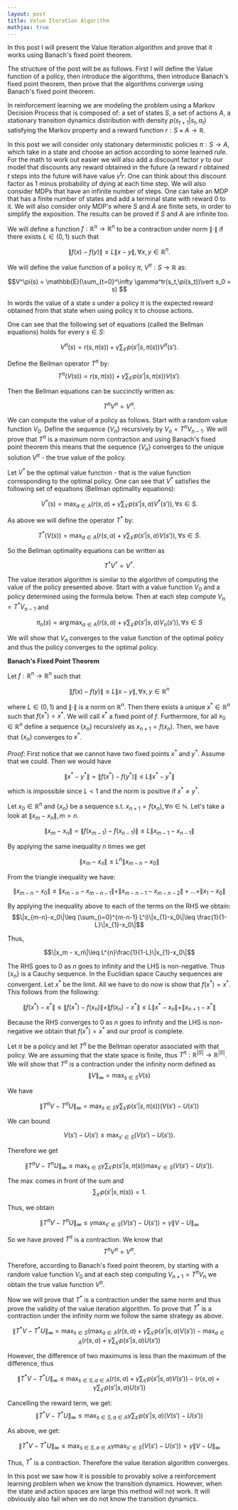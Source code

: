 ```yaml
---
layout: post
title: Value Iteration Algorithm
mathjax: true
---
```


In this post I will present the Value Iteration algorithm and prove that it works using Banach's fixed point theorem.

The structure of the post will be as follows. First I will define the Value function of a policy, then introduce the algorithms, then introduce Banach's fixed point theorem, then prove that the algorithms converge using Banach's fixed point theorem. 

In reinforcement learning we are modeling the problem using a Markov Decision Process that is composed of: a set of states $S$, a set of actions $A$, a stationary transition dynamics distribution with density $p(s_{t+1}\vert s_t,a_t)$ satisfying the Markov property and a reward function $r:S \times A \rightarrow \mathbb{R}$. 

In this post we will consider only stationary deterministic policies $\pi:S\rightarrow A,$ which take in a state and choose an action according to some learned rule. For the math to work out easier we will also add a discount factor $\gamma$ to our model that discounts any reward obtained in the future (a reward $r$ obtained $t$ steps into the future will have value $\gamma^t r$. One can think about this discount factor as $1$ minus probability of dying at each time step. We will also consider MDPs that have an infinite number of steps. One can take an MDP that has a finite number of states and add a terminal state with reward $0$ to it. We will also consider only MDP's where $S$ and $A$ are finite sets, in order to simplify the exposition. The results can be proved if $S$ and $A$ are infinite too. 

We will define a function $f:\mathbb{R}^n \rightarrow \mathbb{R}^n$ to be a contraction under norm $\|\cdot \|$ if there exists $L \in (0,1)$ such that

$$  \| f(x) - f(y)\|\leq L\| x - y\|,\forall x,y \in \mathbb{R}^n.$$


We will define the value function of a policy $\pi$, $V^\pi : S \rightarrow \mathbb{R}$ as:

$$V^\pi(s) = \mathbb{E}(\sum_{t=0}^\infty \gamma^tr(s_t,\pi(s_t))\vert s_0 = s)  $$

In words the value of a state $s$ under a policy $\pi$ is the expected reward obtained from that state when using policy $\pi$ to choose actions. 

One can see that the following set of equations (called the Bellman equations) holds for every $s \in S$:

$$V^\pi(s) = r(s,\pi(s)) + \gamma \sum_{s'} p(s'\vert s,\pi(s))V^\pi(s'). $$

Define the Bellman operator $T^\pi$ by:
$$T^\pi (V(s)) = r(s,\pi(s)) + \gamma \sum_{s'} p(s'\vert s,\pi(s))V(s'). $$

Then the Bellman equations can be succinctly written as:

$$T^\pi V^\pi = V^\pi.$$ 

We can compute the value of a policy as follows. Start with a random value function $V_0$. Define the sequence $\{V_n\}$ recursively by $V_n = T^\pi V_{n-1}$. We will prove that $T^\pi$ is a maximum norm contraction and using Banach's fixed point theorem this means that the sequence $\{V_n\}$ converges to the unique solution $V^\pi$  - the true value of the policy. 

Let $V^*$ be the optimal value function - that is the value function corresponding to the optimal policy. One can see that $V^*$ satisfies the following set of equations (Bellman optimality equations):

$$V^*(s) = \max_{a\in A} (r(s,a)+\gamma \sum_{s'} p(s'\vert s,a)V^*(s')),\forall s \in S.$$

As above we will define the operator $T^*$ by:

$$T^*(V(s)) = \max_{a\in A} (r(s,a)+\gamma \sum_{s'} p(s'\vert s,a)V(s')),\forall s \in S.$$

So the Bellman optimality equations can be written as 

$$T^*V^* = V^*.$$

The value iteration algorithm is similar to the algorithm of computing the value of the policy presented above. Start with a value function $V_0$  and a policy determined using the formula below. Then at each step compute $V_{n} = T^*V_{n-1}$ and 

$$\pi_n(s) = \arg\max_{a\in A} (r(s,a)+\gamma \sum_{s'} p(s'\vert s,a)V_n(s')),\forall s \in S $$

We will show that $V_n$ converges to the value function of the optimal policy and thus the policy converges to the optimal policy. 

**Banach's Fixed Point Theorem**

Let $f:\mathbb{R}^n \rightarrow \mathbb{R}^n$ such that 

$$  \| f(x) - f(y)\|\leq L\| x - y\|,\forall x,y \in \mathbb{R}^n $$

where $L \in (0,1)$ and $\|\cdot \|$ is a norm on $\mathbb{R}^n$. Then there exists a unique $x^* \in \mathbb{R}^n$ such that $f(x^*) = x^*$. We will call $x^*$ a fixed point of $f$. Furthermore, for all $x_0\in \mathbb{R}^n$ define a sequence $\{x_n\}$ recursively as $x_{n+1} = f(x_n)$. Then, we have that $\{x_n\}$ converges to $x^*$. 

*Proof:* First notice that we cannot have two fixed points $x^*$ and $y^*$. Assume that we could. Then we would have 

$$ \| x^* - y^*\| =  \| f(x^*) - f(y^*)\|\leq L\| x^* - y^*\|$$

which is impossible since $L <1$ and the norm is positive if $x^* \not=y^*$. 

Let $x_0\in \mathbb{R}^n$ and $\{x_n\}$ be a sequence s.t. $x_{n+1} = f(x_n),\forall n \in \mathbb{N}.$ Let's take a look at $\|x_m - x_n\|,m>n$. 

$$\|x_m - x_n\| = \|f(x_{m-1}) - f(x_{n-1})\|\leq L\|x_{m-1} - x_{n-1}\|$$

By applying the same inequality $n$ times we get 

$$\|x_m - x_n\|\leq L^{n}\|x_{m-n}-x_0\|$$

From the triangle inequality we have:

$$\|x_{m-n}-x_0\|\leq \|x_{m-n}-x_{m-n-1}\|+\|x_{m-n-1}-x_{m-n-2}\|+...+\|x_{1}-x_0\|$$

By applying the inequality above to each of the terms on the RHS we obtain:
$$\|x_{m-n}-x_0\|\leq (\sum_{i=0}^{m-n-1} L^i)\|x_{1}-x_0\|\leq \frac{1}{1-L}\|x_{1}-x_0\|$$

Thus, 

$$\|x_m - x_n\|\leq L^{n}\frac{1}{1-L}\|x_{1}-x_0\|$$

The RHS goes to $0$ as $n$ goes to infinity and the LHS is non-negative. Thus $\{x_n\}$ is a Cauchy sequence. In the Euclidian space Cauchy sequences are convergent. Let $x^*$ be the limit. All we have to do now is show that $f(x^*) = x^*$. This follows from the following:

$$\|f(x^*)-x^*\|\leq\|f(x^*)-f(x_n)\|+\|f(x_n) - x^*\|\leq L\|x^*-x_n\|+\|x_{n+1}-x^*\|$$

Because the RHS converges to $0$ as $n$ goes to infinity and the LHS is non-negative we obtain that $f(x^*) = x^*$ and our proof is complete. 

Let $\pi$ be a policy and let $T^\pi$ be the Bellman operator associated with that policy. We are assuming that the state space is finite, thus $T^{\pi}:\mathbb{R}^{\vert S\vert}\rightarrow\mathbb{R}^{\vert S\vert}$. We will show that $T^\pi$ is a contraction under the infinity norm defined as 
$$\|V\|_{\infty} = \max_{s\in S}V(s)$$

We have 

$$\|T^\pi V-T^\pi U\|_{\infty} = \max_{s\in S}  \gamma \sum_{s'} p(s'\vert s,\pi(s))(V(s')-U(s')) $$

We can bound 

$$V(s') - U(s')\leq \max_{s'\in S} (V(s')-U(s')).$$

Therefore we get

 $$\|T^\pi V-T^\pi U\|_{\infty} \leq \max_{s\in S}  \gamma \sum_{s'} p(s'\vert s,\pi(s))\max_{s'\in S} (V(s')-U(s')).$$

The $\max$ comes in front of the sum and $$\sum_{s'} p(s'\vert s,\pi(s))=1.$$

Thus, we obtain

$$\|T^\pi V-T^\pi U\|_{\infty}\leq \gamma \max_{s'\in S} (V(s')-U(s')) = \gamma \|V-U\|_\infty$$

So we have proved $T^\pi$ is a contraction. We know that 
$$T^\pi V^\pi = V^\pi.$$

Therefore, according to Banach's fixed point theorem, by starting with a random value function $V_0$ and at each step computing $V_{n+1} = T^\pi V_{n}$ we obtain the true value function $V^\pi$.

Now we will prove that $T^*$ is a contraction under the same norm and thus prove the validity of the value iteration algorithm. To prove that $T^*$ is a contraction under the infinity norm we follow the same strategy as above. 

$$\|T^* V-T^* U\|_{\infty} = \max_{s\in S}(\max_{a\in A} (r(s,a)+\gamma \sum_{s'} p(s'\vert s,a)V(s'))-\max_{a\in A} (r(s,a)+\gamma \sum_{s'} p(s'\vert s,a)U(s'))$$

However, the difference of two maximums is less than the maximum of the difference, thus

$$\|T^* V-T^* U\|_{\infty} \leq \max_{s\in S,a\in A} (r(s,a)+\gamma \sum_{s'} p(s'\vert s,a)V(s'))- (r(s,a)+\gamma \sum_{s'} p(s'\vert s,a)U(s'))$$

Cancelling the reward term, we get:
$$\|T^* V-T^* U\|_{\infty} \leq \max_{s\in S,a\in A} \gamma \sum_{s'} p(s'\vert s,a)(V(s')-U(s'))$$

As above, we get:

$$\|T^* V-T^* U\|_{\infty} \leq \max_{s\in S,a\in A} \gamma \max_{s' \in S}(V(s')-U(s')) = \gamma \|V-U\|_\infty$$

Thus, $T^*$ is a contraction. Therefore the value iteration algorithm converges. 

In this post we saw how it is possible to provably solve a reinforcement learning problem when we know the transition dynamics. However, when the state and action spaces are large this method will not work. It will obviously also fail when we do not know the transition dynamics.   
